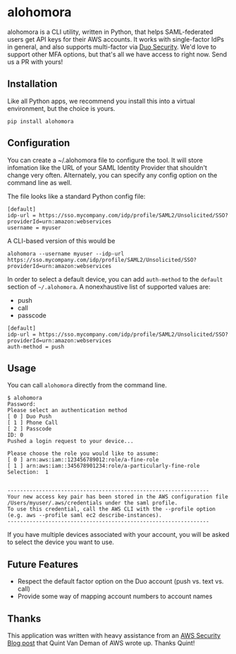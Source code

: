 # alohomora

alohomora is a CLI utility, written in Python, that helps SAML-federated users
get API keys for their AWS accounts.  It works with single-factor IdPs in
general, and also supports multi-factor via [Duo Security](https://duo.com).
We'd love to support other MFA options, but that's all we have access to right
now.  Send us a PR with yours!


## Installation

Like all Python apps, we recommend you install this into a virtual environment,
but the choice is yours.

    pip install alohomora


## Configuration

You can create a ~/.alohomora file to configure the tool.  It will store
infomation like the URL of your SAML Identity Provider that shouldn't change
very often.  Alternately, you can specify any config option on the command line
as well.

The file looks like a standard Python config file:

```
[default]
idp-url = https://sso.mycompany.com/idp/profile/SAML2/Unsolicited/SSO?providerId=urn:amazon:webservices
username = myuser
```

A CLI-based version of this would be

```
alohomora --username myuser --idp-url https://sso.mycompany.com/idp/profile/SAML2/Unsolicited/SSO?providerId=urn:amazon:webservices
```

In order to select a default device, you can add `auth-method` to the `default` section of `~/.alohomora`. A nonexhaustive list of supported values are:
- push
- call
- passcode

```
[default]
idp-url = https://sso.mycompany.com/idp/profile/SAML2/Unsolicited/SSO?providerId=urn:amazon:webservices
auth-method = push
```


## Usage

You can call `alohomora` directly from the command line.

```
$ alohomora
Password:
Please select an authentication method
[ 0 ] Duo Push
[ 1 ] Phone Call
[ 2 ] Passcode
ID: 0
Pushed a login request to your device...

Please choose the role you would like to assume:
[ 0 ] arn:aws:iam::123456789012:role/a-fine-role
[ 1 ] arn:aws:iam::345678901234:role/a-particularly-fine-role
Selection:  1


----------------------------------------------------------------
Your new access key pair has been stored in the AWS configuration file /Users/myuser/.aws/credentials under the saml profile.
To use this credential, call the AWS CLI with the --profile option (e.g. aws --profile saml ec2 describe-instances).
----------------------------------------------------------------
```

If you have multiple devices associated with your account, you will be asked to
select the device you want to use.


## Future Features

  * Respect the default factor option on the Duo account (push vs. text vs. call)
  * Provide some way of mapping account numbers to account names


## Thanks

This application was written with heavy assistance from an 
[AWS Security Blog post](http://blogs.aws.amazon.com/security/post/TxU0AVUS9J00FP/How-to-Implement-a-General-Solution-for-Federated-API-CLI-Access-Using-SAML-2-0) 
that Quint Van Deman of AWS wrote up.  Thanks Quint!
